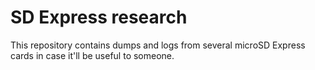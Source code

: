 # SD Express research

This repository contains dumps and logs from several microSD Express cards in
case it'll be useful to someone.
